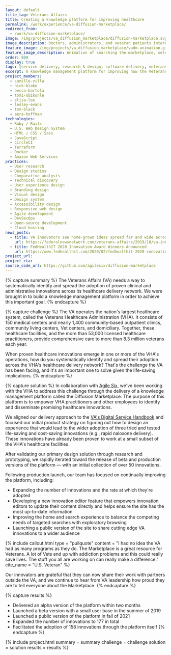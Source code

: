 ```yaml
---
layout: default
title_tag: Veterans Affairs
title: Creating a knowledge platform for improving healthcare
permalink: /work/experience/va-diffusion-marketplace/
redirect_from:
  - /work/va-diffusion-marketplace/
image: /img/projects/va_diffusion_marketplace/diffusion-marketplace.svg
image_description: Doctors, administrators, and veteran patients interacting through digital panes.
feature_image: /img/projects/va_diffusion_marketplace/vadm-animation.gif
feature_image_description: Animation of searching the marketplace, selecting a program, and viewing its details. 
order: 800
display: true
tags: [service delivery, research & design, software delivery, veterans, healthcare, becca bartola, lesley evans, tom black, aera hoffman, tomi obikunle, elisa lee, nick blake, camille villa]
excerpt: A knowledge management platform for improving how the Veterans Affairs delivers healthcare to veterans through the dissemination of promising clinical and administrative innovations.
project_members:
  - camille-villa
  - nick-blake
  - becca-bartola
  - tomi-obikunle
  - elisa-lee
  - lesley-evans
  - tom-black
  - aera-hoffman
technologies:
  - Ruby / Rails
  - U.S. Web Design System
  - HTML / CSS / Sass
  - JavaScript
  - CircleCI
  - Terraform
  - Docker
  - Amazon Web Services
practices:
  - User research
  - Design studios
  - Comparative analysis
  - Technical discovery
  - User experience design
  - Branding design
  - Visual design
  - Design system
  - Accessibility design
  - Responsive web design
  - Agile development
  - DevSecOps
  - Open-source development
  - Cloud hosting
news_posts:
  - title: VA innovators see home-grown ideas spread far and wide across veterans health network
    url: https://federalnewsnetwork.com/veterans-affairs/2019/10/va-innovators-see-home-grown-ideas-spread-far-and-wide-across-veterans-health-network/
  - title: FedHealthIT 2020 Innovation Award Winners Announced
    url: https://www.fedhealthit.com/2020/02/fedhealthit-2020-innovation-award-winners-announced/
project_url:
project_cta:
source_code_url: https://github.com/agilesix/diffusion-marketplace
---
```


{% capture summary %}
The Veterans Affairs (VA) needs a way to systematically identify and spread the
adoption of proven clinical and administrative innovations across its healthcare
delivery network. We were brought in to build a knowledge management platform
in order to achieve this important goal.
{% endcapture %}

{% capture challenge %}
The VA operates the nation's largest healthcare system, called
the Veterans Healthcare Administration (VHA). It consists of 150 medical
centers and nearly 1,400 community-based outpatient clinics, community
living centers, Vet centers, and domiciliary. Together, these healthcare
facilities, and the more than 53,000 licensed healthcare practitioners,
provide comprehensive care to more than 8.3 million veterans each year.

When proven healthcare innovations emerge in one or more of the VHA's operations,
how do you systematically identify and spread their adoption across the
VHA's healthcare delivery network? That's the challenge the VA has been facing,
and it's an important one to solve given the life-saving implications.
{% endcapture %}

{% capture solution %}
In collaboration with [Agile Six](https://agile6.com/), we've been
working with the VHA to address this challenge through the delivery of a knowledge management
platform called the Diffusion Marketplace. The purpose of this platform is to empower VHA
practitioners and other employees to identify and disseminate promising healthcare innovations.

We aligned our delivery approach to the [VA's Digital Service Handbook](https://department-of-veterans-affairs.github.io/va-digital-service-handbook/digital-standards)
and focused our initial product strategy on figuring out how to design an
experience that would lead to the wider adoption of three tried and tested life-saving and cost-saving
innovations (e.g., rapid naloxone delivery). These innovations have already been
proven to work at a small subset of the VHA's healthcare facilities.

After validating our primary design solution through research and prototyping,
we rapidly iterated toward the release of beta and production versions of the
platform — with an initial collection of over 50 innovations.

Following production launch, our team has focused on continually improving the platform,
including:

- Expanding the number of innovations and the rate at which they're adopted
- Developing a new innovation editor feature that empowers innovation editors to update
their content directly and helps ensure the site has the most up-to-date information
- Improving the home and search experience to balance the competing needs of targeted
searches with exploratory browsing
- Launching a public version of the site to share cutting edge VA innovations to a wider audience

{% include callout.html
  type = "pullquote"
  content = "I had no idea the VA had as many programs as they do. The Marketplace is a great resource for Veterans. A lot of Vets end up with addiction problems and this could really save lives. The stuff you all are working on can really make a difference."
  cite_name = "U.S. Veteran"
%}

Our innovators are grateful that they can now share their work with partners outside the VA, and we continue to hear 
from VA leadership how proud they are to tell everyone about the Marketplace. 
{% endcapture %}

{% capture results %}
- Delivered an alpha version of the platform within two months
- Launched a beta version with a small user base in the summer of 2019
- Launched a public version of the platform in fall of 2021
- Expanded the number of innovations to 177 in total
- Facilitated the adoption of 158 innovations through the platform itself
{% endcapture %}

{% include project.html
  summary = summary
  challenge = challenge
  solution = solution
  results = results
%}
